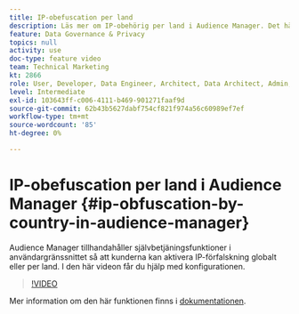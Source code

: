 ```yaml
---
title: IP-obefuscation per land
description: Läs mer om IP-obehörig per land i Audience Manager. Det här programmet har självbetjäningsfunktioner i användargränssnittet så att kunderna kan aktivera IP-förfalskning globalt eller per land. I den här videon får du hjälp med konfigurationen.
feature: Data Governance & Privacy
topics: null
activity: use
doc-type: feature video
team: Technical Marketing
kt: 2866
role: User, Developer, Data Engineer, Architect, Data Architect, Admin, Leader
level: Intermediate
exl-id: 103643ff-c006-4111-b469-901271faaf9d
source-git-commit: 62b43b5627dabf754cf821f974a56c60989ef7ef
workflow-type: tm+mt
source-wordcount: '85'
ht-degree: 0%

---
```


# IP-obefuscation per land i Audience Manager {#ip-obfuscation-by-country-in-audience-manager}

Audience Manager tillhandahåller självbetjäningsfunktioner i användargränssnittet så att kunderna kan aktivera IP-förfalskning globalt eller per land. I den här videon får du hjälp med konfigurationen.

>[!VIDEO](https://video.tv.adobe.com/v/27218/?quality=9)

Mer information om den här funktionen finns i [dokumentationen](https://experiencecloud.adobe.com/resources/help/en_US/aam/ip-obfuscation.html).
